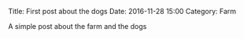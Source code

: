 Title: First post about the dogs
Date: 2016-11-28 15:00
Category: Farm

A simple post about the farm and the dogs
